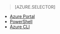 > [AZURE.SELECTOR]
- [Azure Portal](/documentation/articles/virtual-networks-static-private-ip-arm-pportal/)
- [PowerShell](/documentation/articles/virtual-networks-static-private-ip-arm-ps/)
- [Azure CLI](/documentation/articles/virtual-networks-static-private-ip-arm-cli/)